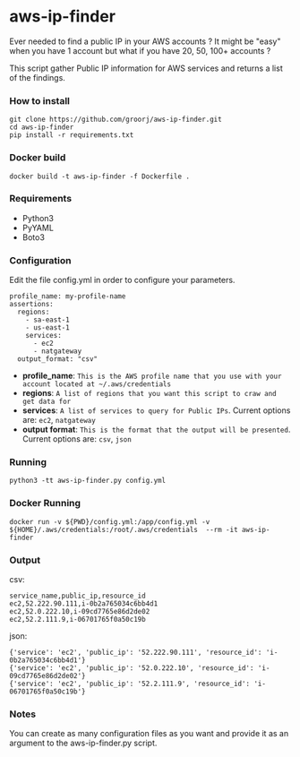 # aws-ip-finder
Ever needed to find a public IP in your AWS accounts ? It might be "easy" when you have 1 account but what if you have 20, 50, 100+ accounts ?

This script gather Public IP information for AWS services and returns a list of the findings.

### How to install
```
git clone https://github.com/groorj/aws-ip-finder.git
cd aws-ip-finder
pip install -r requirements.txt
```
### Docker build
`docker build -t aws-ip-finder -f Dockerfile .`

### Requirements
- Python3
- PyYAML
- Boto3

### Configuration
Edit the file config.yml in order to configure your parameters.

```
profile_name: my-profile-name
assertions:
  regions:
    - sa-east-1
    - us-east-1
    services:
      - ec2
      - natgateway
  output_format: "csv"
```
- **profile_name**: `This is the AWS profile name that you use with your account located at ~/.aws/credentials`
- **regions**: `A list of regions that you want this script to craw and get data for`
- **services**: `A list of services to query for Public IPs`. Current options are: `ec2`, `natgateway`
- **output format**: `This is the format that the output will be presented`. Current options are: `csv`, `json`

### Running
`python3 -tt aws-ip-finder.py config.yml`

### Docker Running
`docker run -v ${PWD}/config.yml:/app/config.yml -v ${HOME}/.aws/credentials:/root/.aws/credentials  --rm -it aws-ip-finder`

### Output

csv:
```
service_name,public_ip,resource_id
ec2,52.222.90.111,i-0b2a765034c6bb4d1
ec2,52.0.222.10,i-09cd7765e86d2de02
ec2,52.2.111.9,i-06701765f0a50c19b
```

json:
```
{'service': 'ec2', 'public_ip': '52.222.90.111', 'resource_id': 'i-0b2a765034c6bb4d1'}
{'service': 'ec2', 'public_ip': '52.0.222.10', 'resource_id': 'i-09cd7765e86d2de02'}
{'service': 'ec2', 'public_ip': '52.2.111.9', 'resource_id': 'i-06701765f0a50c19b'}
```

### Notes
You can create as many configuration files as you want and provide it as an argument to the aws-ip-finder.py script.
